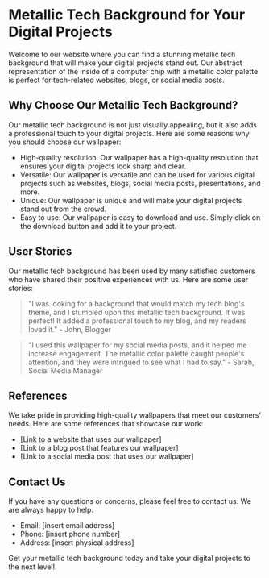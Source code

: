 <!--font:Barlow Condensed-->

# Metallic Tech Background for Your Digital Projects

Welcome to our website where you can find a stunning metallic tech background that will make your digital projects stand out. Our abstract representation of the inside of a computer chip with a metallic color palette is perfect for tech-related websites, blogs, or social media posts.

## Why Choose Our Metallic Tech Background?

Our metallic tech background is not just visually appealing, but it also adds a professional touch to your digital projects. Here are some reasons why you should choose our wallpaper:

- High-quality resolution: Our wallpaper has a high-quality resolution that ensures your digital projects look sharp and clear.
- Versatile: Our wallpaper is versatile and can be used for various digital projects such as websites, blogs, social media posts, presentations, and more.
- Unique: Our wallpaper is unique and will make your digital projects stand out from the crowd.
- Easy to use: Our wallpaper is easy to download and use. Simply click on the download button and add it to your project.

## User Stories

Our metallic tech background has been used by many satisfied customers who have shared their positive experiences with us. Here are some user stories:

> "I was looking for a background that would match my tech blog's theme, and I stumbled upon this metallic tech background. It was perfect! It added a professional touch to my blog, and my readers loved it." - John, Blogger

> "I used this wallpaper for my social media posts, and it helped me increase engagement. The metallic color palette caught people's attention, and they were intrigued to see what I had to say." - Sarah, Social Media Manager

## References

We take pride in providing high-quality wallpapers that meet our customers' needs. Here are some references that showcase our work:

- [Link to a website that uses our wallpaper]
- [Link to a blog post that features our wallpaper]
- [Link to a social media post that uses our wallpaper]

## Contact Us

If you have any questions or concerns, please feel free to contact us. We are always happy to help.

- Email: [insert email address]
- Phone: [insert phone number]
- Address: [insert physical address]

Get your metallic tech background today and take your digital projects to the next level!

<!--

Write me content for website with wallpaper which alt text is:

"An abstract representation of the inside of a computer chip with a metallic color palette"

The name/title of the page should not be 1:1 copy of the alt text but rather a real content of the website which is using this wallpaper.

- Use markdown format 
- Start with heading
- Heading should be short and concise
- The content should look like a real website 
- The website should not be about the wallpaper, wallpaper is just a related background
- Heading should be contain work "wallpaper" or "background"
- Include real sections like references, contact, user stories, etc. use things relevant to the page purpose.
- Feel free to use structure like headings, bullets, numbering, blockquotes, paragraphs, horizontal lines, etc.
- You can use formatting like bold or _italic_
- You can include UTF-8 emojis
- Links should be only #hash anchors (and you can refer to the document itself)
- Do not include images


---


# Metallic Tech Background for Your Digital Projects

Welcome to our website where you can find a stunning metallic tech background that will make your digital projects stand out. Our abstract representation of the inside of a computer chip with a metallic color palette is perfect for tech-related websites, blogs, or social media posts.

## Why Choose Our Metallic Tech Background?

Our metallic tech background is not just visually appealing, but it also adds a professional touch to your digital projects. Here are some reasons why you should choose our wallpaper:

- High-quality resolution: Our wallpaper has a high-quality resolution that ensures your digital projects look sharp and clear.
- Versatile: Our wallpaper is versatile and can be used for various digital projects such as websites, blogs, social media posts, presentations, and more.
- Unique: Our wallpaper is unique and will make your digital projects stand out from the crowd.
- Easy to use: Our wallpaper is easy to download and use. Simply click on the download button and add it to your project.

## User Stories

Our metallic tech background has been used by many satisfied customers who have shared their positive experiences with us. Here are some user stories:

> "I was looking for a background that would match my tech blog's theme, and I stumbled upon this metallic tech background. It was perfect! It added a professional touch to my blog, and my readers loved it." - John, Blogger

> "I used this wallpaper for my social media posts, and it helped me increase engagement. The metallic color palette caught people's attention, and they were intrigued to see what I had to say." - Sarah, Social Media Manager

## References

We take pride in providing high-quality wallpapers that meet our customers' needs. Here are some references that showcase our work:

- [Link to a website that uses our wallpaper]
- [Link to a blog post that features our wallpaper]
- [Link to a social media post that uses our wallpaper]

## Contact Us

If you have any questions or concerns, please feel free to contact us. We are always happy to help.

- Email: [insert email address]
- Phone: [insert phone number]
- Address: [insert physical address]

Get your metallic tech background today and take your digital projects to the next level!

-->
